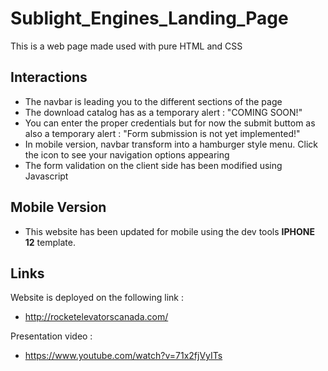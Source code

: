 # Sublight_Engines_Landing_Page

This is a web page made used with pure HTML and CSS

## Interactions

- The navbar is leading you to the different sections of the page
- The download catalog has as a temporary alert : "COMING SOON!"
- You can enter the proper credentials but for now the submit buttom as also a temporary alert : "Form submission is not yet implemented!"
- In mobile version, navbar transform into a hamburger style menu. Click the icon to see your navigation options appearing
- The form validation on the client side has been modified using Javascript

## Mobile Version

- This website has been updated for mobile using the dev tools <strong>IPHONE 12</strong> template.

## Links 

Website is deployed on the following link :

- http://rocketelevatorscanada.com/

Presentation video :

- https://www.youtube.com/watch?v=71x2fjVyITs
